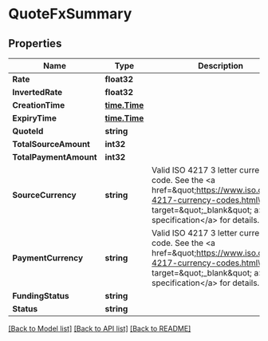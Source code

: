 # QuoteFxSummary

## Properties

Name | Type | Description | Notes
------------ | ------------- | ------------- | -------------
**Rate** | **float32** |  | 
**InvertedRate** | **float32** |  | [optional] 
**CreationTime** | [**time.Time**](time.Time.md) |  | 
**ExpiryTime** | [**time.Time**](time.Time.md) |  | [optional] 
**QuoteId** | **string** |  | 
**TotalSourceAmount** | **int32** |  | 
**TotalPaymentAmount** | **int32** |  | 
**SourceCurrency** | **string** | Valid ISO 4217 3 letter currency code. See the &lt;a href&#x3D;\&quot;https://www.iso.org/iso-4217-currency-codes.html\&quot; target&#x3D;\&quot;_blank\&quot; a&gt;ISO specification&lt;/a&gt; for details. | 
**PaymentCurrency** | **string** | Valid ISO 4217 3 letter currency code. See the &lt;a href&#x3D;\&quot;https://www.iso.org/iso-4217-currency-codes.html\&quot; target&#x3D;\&quot;_blank\&quot; a&gt;ISO specification&lt;/a&gt; for details. | 
**FundingStatus** | **string** |  | 
**Status** | **string** |  | 

[[Back to Model list]](../README.md#documentation-for-models) [[Back to API list]](../README.md#documentation-for-api-endpoints) [[Back to README]](../README.md)


